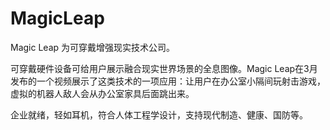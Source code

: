 # MagicLeap

Magic Leap 为可穿戴增强现实技术公司。

可穿戴硬件设备可给用户展示融合现实世界场景的全息图像。Magic Leap在3月发布的一个视频展示了这类技术的一项应用：让用户在办公室小隔间玩射击游戏，虚拟的机器人敌人会从办公室家具后面跳出来。

企业就绪，轻如耳机，符合人体工程学设计，支持现代制造、健康、国防等。
